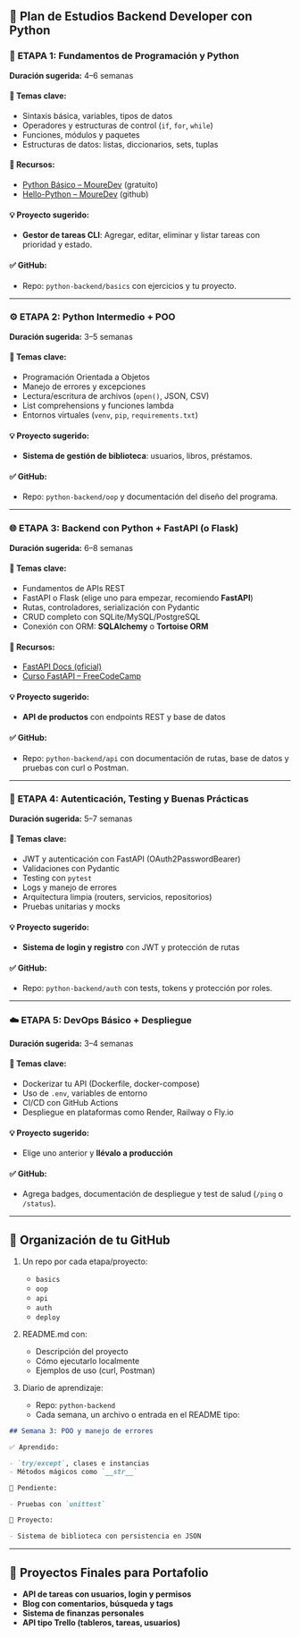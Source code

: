 ## 🐍 Plan de Estudios Backend Developer con Python

### 🧩 **ETAPA 1: Fundamentos de Programación y Python**

**Duración sugerida:** 4–6 semanas

#### 🔑 Temas clave:

- Sintaxis básica, variables, tipos de datos
- Operadores y estructuras de control (`if`, `for`, `while`)
- Funciones, módulos y paquetes
- Estructuras de datos: listas, diccionarios, sets, tuplas

#### 📘 Recursos:

- [Python Básico – MoureDev](https://www.youtube.com/watch?v=Kp4Mvapo5kc) (gratuito)
- [Hello-Python – MoureDev](https://github.com/mouredev/Hello-Python) (github)

#### 💡 Proyecto sugerido:

- **Gestor de tareas CLI**: Agregar, editar, eliminar y listar tareas con prioridad y estado.

#### ✅ GitHub:

- Repo: `python-backend/basics` con ejercicios y tu proyecto.

---

### ⚙️ **ETAPA 2: Python Intermedio + POO**

**Duración sugerida:** 3–5 semanas

#### 🔑 Temas clave:

- Programación Orientada a Objetos
- Manejo de errores y excepciones
- Lectura/escritura de archivos (`open()`, JSON, CSV)
- List comprehensions y funciones lambda
- Entornos virtuales (`venv`, `pip`, `requirements.txt`)

#### 💡 Proyecto sugerido:

- **Sistema de gestión de biblioteca**: usuarios, libros, préstamos.

#### ✅ GitHub:

- Repo: `python-backend/oop` y documentación del diseño del programa.

---

### 🌐 **ETAPA 3: Backend con Python + FastAPI (o Flask)**

**Duración sugerida:** 6–8 semanas

#### 🔑 Temas clave:

- Fundamentos de APIs REST
- FastAPI o Flask (elige uno para empezar, recomiendo **FastAPI**)
- Rutas, controladores, serialización con Pydantic
- CRUD completo con SQLite/MySQL/PostgreSQL
- Conexión con ORM: **SQLAlchemy** o **Tortoise ORM**

#### 📘 Recursos:

- [FastAPI Docs (oficial)](https://fastapi.tiangolo.com/)
- [Curso FastAPI – FreeCodeCamp](https://www.youtube.com/watch?v=0sOvCWFmrtA)

#### 💡 Proyecto sugerido:

- **API de productos** con endpoints REST y base de datos

#### ✅ GitHub:

- Repo: `python-backend/api` con documentación de rutas, base de datos y pruebas con curl o Postman.

---

### 🔐 **ETAPA 4: Autenticación, Testing y Buenas Prácticas**

**Duración sugerida:** 5–7 semanas

#### 🔑 Temas clave:

- JWT y autenticación con FastAPI (OAuth2PasswordBearer)
- Validaciones con Pydantic
- Testing con `pytest`
- Logs y manejo de errores
- Arquitectura limpia (routers, servicios, repositorios)
- Pruebas unitarias y mocks

#### 💡 Proyecto sugerido:

- **Sistema de login y registro** con JWT y protección de rutas

#### ✅ GitHub:

- Repo: `python-backend/auth` con tests, tokens y protección por roles.

---

### ☁️ **ETAPA 5: DevOps Básico + Despliegue**

**Duración sugerida:** 3–4 semanas

#### 🔑 Temas clave:

- Dockerizar tu API (Dockerfile, docker-compose)
- Uso de `.env`, variables de entorno
- CI/CD con GitHub Actions
- Despliegue en plataformas como Render, Railway o Fly.io

#### 💡 Proyecto sugerido:

- Elige uno anterior y **llévalo a producción**

#### ✅ GitHub:

- Agrega badges, documentación de despliegue y test de salud (`/ping` o `/status`).

---

## 📁 Organización de tu GitHub

1. Un repo por cada etapa/proyecto:

   - `basics`
   - `oop`
   - `api`
   - `auth`
   - `deploy`

2. README.md con:

   - Descripción del proyecto
   - Cómo ejecutarlo localmente
   - Ejemplos de uso (curl, Postman)

3. Diario de aprendizaje:

   - Repo: `python-backend`
   - Cada semana, un archivo o entrada en el README tipo:

```markdown
## Semana 3: POO y manejo de errores

✅ Aprendido:

- `try/except`, clases e instancias
- Métodos mágicos como `__str__`

🚧 Pendiente:

- Pruebas con `unittest`

📁 Proyecto:

- Sistema de biblioteca con persistencia en JSON
```

---

## 💼 Proyectos Finales para Portafolio

- **API de tareas con usuarios, login y permisos**
- **Blog con comentarios, búsqueda y tags**
- **Sistema de finanzas personales**
- **API tipo Trello (tableros, tareas, usuarios)**
